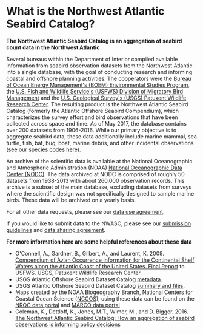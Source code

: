 What is the Northwest Atlantic Seabird Catalog?
===
**The Northwest Atlantic Seabird Catalog is an aggregation of seabird count data in the Northwest Atlantic**

Several bureaus within the Department of Interior compiled available information from seabird 
observation datasets from the Northwest Atlantic into a single database, with the 
goal of conducting research and informing coastal and offshore planning activities. The cooperators 
were the [Bureau of Ocean Energy Management's (BOEM) Environmental Studies Program](http://www.boem.gov/Environmental-Stewardship/Environmental-Studies/Environmental-Studies.aspx), 
the [U.S. Fish and Wildlife Service's (USFWS) Division of Migratory Bird Management](http://www.fws.gov/migratorybirds/) 
and the [U.S. Geological Survey's (USGS) Patuxent Wildlife Research Center](http://www.pwrc.usgs.gov). 
The resulting product is the Northwest Atlantic Seabird Catalog (formerly the Atlantic Offshore 
Seabird Compendium), which characterizes the survey effort and bird observations 
that have been collected across space and time. As of May 2017, the database 
contains over 200 datasets from 1906-2016. While our primary objective is to aggregate seabird data, 
these data additionally include marine mammal, sea turtle, fish, bat, bug, boat, marine debris, and other incidental observations 
(see our [species codes here](https://github.com/USFWS/AMAPPS/blob/master/NWASC/Species_Codes.rm)). 

An archive of the scientific data is available at the National 
Oceanographic and Atmospheric Administration (NOAA) [National Oceanographic Data Center (NODC)](https://www.nodc.noaa.gov/cgi-bin/OAS/prd/accession/0115356). 
The data archived at NODC is comprised of roughly 50 datasets from 1938-2013 with about 260,000 observation records. This archive is a 
subset of the main database, excluding datasets from surveys where the scientific design was not specifically 
designed to sample marine birds. These data will be archived on a yearly basis. 

For all other data requests, please see our [data use agreement](https://github.com/USFWS/AMAPPS/blob/master/NWASC/Data%20use%20agreement%20for%20NWASC.rm).  

If you would like to submit data to the NWASC, please see our
[submission guidelines](https://github.com/USFWS/AMAPPS/blob/master/NWASC/Submission%20Guidelines%20for%20NWASC.rm) and
[data sharing agreement](https://github.com/USFWS/AMAPPS/blob/master/NWASC/Data%20sharing%20agreement%20for%20NWASC.rm).

**For more information here are some helpful references about these data**  
- O'Connell, A., Gardner, B., Gilbert, A., and Laurent, K. 2009. [Compendium of Avian Occurrence Information for the Continental Shelf Waters along the Atlantic Coast of the United States. Final Report](https://www.nodc.noaa.gov/archive/arc0070/0115356/1.1/data/0-data/SeabirdDatabaseFinalReport.pdf) to USFWS. USGS, Patuxent Wildlife Research Center.  
- USGS Atlantic Offshore Seabird Dataset Catalog [metadata](https://www.sciencebase.gov/catalog/file/get/56f15a47e4b0f59b85de0ac4?f=__disk__79%2F48%2Fa2%2F7948a2a46b78897b88f1ac8d1eeae171fd35d440&transform=1&allowOpen=true).  
- USGS Atlantic Offshore Seabird Dataset Catalog [summary and files](https://www.sciencebase.gov/catalog/item/56f15a47e4b0f59b85de0ac4).
- Maps created by the NOAA Biogeography Branch, National Centers for Coastal Ocean Science ([NCCOS](https://coastalscience.noaa.gov/default)), 
using these data can be found on the 
[NROC data portal](http://www.northeastoceandata.org/data-explorer/?birds) and 
[MARCO data portal](http://portal.midatlanticocean.org/data-catalog/conservation/)  
- Coleman, K., Dettloff, K., Jones, M.T., Wimer, M., and D. Bigger. 2016. 
[The Northwest Atlantic Seabird Catalog: How an aggregation of seabird observations is informing policy decisions](https://www.researchgate.net/publication/299531767_The_Northwest_Atlantic_Seabird_Catalog_How_an_aggregation_of_seabird_observations_is_informing_policy_decisions)
